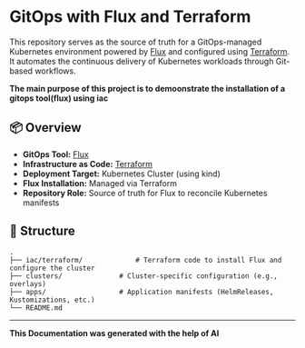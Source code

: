 # GitOps with Flux and Terraform

This repository serves as the source of truth for a GitOps-managed Kubernetes environment powered by [Flux](https://fluxcd.io/) and configured using [Terraform](https://www.terraform.io/). It automates the continuous delivery of Kubernetes workloads through Git-based workflows.

**The main purpose of this project is to demoonstrate the installation of a gitops tool(flux) using iac**
## 📦 Overview

- **GitOps Tool:** [Flux](https://fluxcd.io/)
- **Infrastructure as Code:** [Terraform](https://www.terraform.io/)
- **Deployment Target:** Kubernetes Cluster (using kind)
- **Flux Installation:** Managed via Terraform
- **Repository Role:** Source of truth for Flux to reconcile Kubernetes manifests


## 📁 Structure

```text
.
├── iac/terraform/             # Terraform code to install Flux and configure the cluster
├── clusters/              # Cluster-specific configuration (e.g., overlays)
├── apps/                  # Application manifests (HelmReleases, Kustomizations, etc.)
└── README.md

```

---
**This Documentation was generated with the help of AI**
